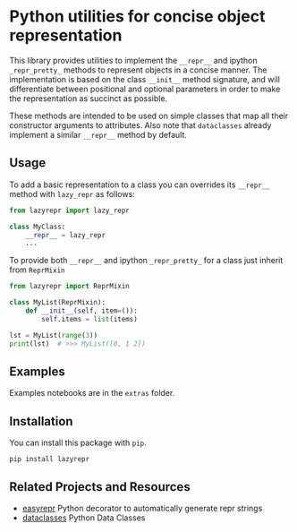 # Python utilities for concise object representation

This library provides utilities to implement the `__repr__`
and ipython `_repr_pretty_` methods to represent objects in a concise manner.
The implementation is based on the class `__init__` method signature,
and will differentiate between positional and optional parameters
in order to make the representation as succinct as possible.

These methods are intended to be used on simple classes that map all their constructor arguments to attributes. Also note that `dataclasses` already implement a similar `__repr__` method by default.


## Usage

To add a basic representation to a class you can overrides its `__repr__` method with `lazy_repr` as follows:

```python
from lazyrepr import lazy_repr

class MyClass:
    __repr__ = lazy_repr
    ...
```

To provide both `__repr__` and ipython `_repr_pretty_` for a class just inherit from `ReprMixin`

```python
from lazyrepr import ReprMixin

class MyList(ReprMixin):
    def __init__(self, item=()):
        self.items = list(items)

lst = MyList(range(3))
print(lst)  # >>> MyList([0, 1 2])
```

## Examples

Examples notebooks are in the `extras` folder.

## Installation

You can install this package with `pip`.

```console
pip install lazyrepr
```

## Related Projects and Resources

- [easyrepr](https://github.com/chrisbouchard/easyrepr)
Python decorator to automatically generate repr strings 
- [dataclasses](https://docs.python.org/3/library/dataclasses.html)
Python Data Classes
